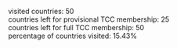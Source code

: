 visited countries: 50<br>
countries left for provisional TCC membership: 25<br>
countries left for full TCC membership: 50<br>
percentage of countries visited: 15.43%<br>
